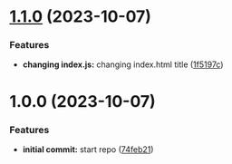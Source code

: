 # [1.1.0](https://github.com/luvsscorpius/crud-fullstack-node-react-mysql/compare/v1.0.0...v1.1.0) (2023-10-07)


### Features

* **changing index.js:** changing index.html title ([1f5197c](https://github.com/luvsscorpius/crud-fullstack-node-react-mysql/commit/1f5197cf4d84c10338faca8635073613c7447a87))

# 1.0.0 (2023-10-07)


### Features

* **initial commit:** start repo ([74feb21](https://github.com/luvsscorpius/crud-fullstack-node-react-mysql/commit/74feb2198cdd32071438e6e57021e547fb4b6045))
